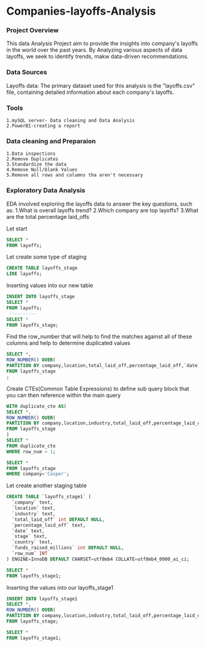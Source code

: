 # Companies-layoffs-Analysis

### Project Overview
 This data Analysis Project aim to provide the insights into company's layoffs in the world over the past years. By Analyzing various aspects of data layoffs, we seek to identify trends, makw data-driven recommendations.

 ### Data Sources
  Layoffs data: The primary dataset used for this analysis is the "layoffs.csv" file, containing detailed information about each company's layoffs.

  ### Tools
    1.mySQL server- Data cleaning and Data Analysis
    2.PowerBI-creating a report

   ### Data cleaning and Preparaion
    1.Data inspections
    2.Remove Duplicates
    3.Standardize the data
    4.Remove Null/blank Values
    5.Remove all rows and columns tha aren't necessary
    
### Exploratory Data Analysis
 EDA involved exploring the layoffs data to answer the key questions, such as:
   1.What is overall layoffs trend?
   2.Which company are top layoffs?
   3.What are the total percentage laid_offs


Let start 

```sql
SELECT *
FROM layoffs;
```
Let create some type of staging
```sql
CREATE TABLE layoffs_stage
LIKE layoffs;
```
Inserting values into our new table
```sql
INSERT INTO layoffs_stage
SELECT *
FROM layoffs;
 ----------
SELECT *
FROM layoffs_stage;
```
Find the row_number that will help to find the matches against all of these columns and help to determine duplicated values
```sql
SELECT *,
ROW_NUMBER() OVER(
PARTITION BY company,location,total_laid_off,percentage_laid_off,`date`) AS row_num
FROM layoffs_stage
;
```
Create CTEs(Common Table Expressions) to define sub query block that you can then reference within the main query
```sql
WITH duplicate_cte AS(
SELECT *,
ROW_NUMBER() OVER(
PARTITION BY company,location,industry,total_laid_off,percentage_laid_off,country,`date`) AS row_num
FROM layoffs_stage
)
SELECT *
FROM duplicate_cte
WHERE row_num > 1;
```
```sql
SELECT *
FROM layoffs_stage
WHERE company='Casper';
```
Let create another staging table
```sql
CREATE TABLE `layoffs_stage1` (
  `company` text,
  `location` text,
  `industry` text,
  `total_laid_off` int DEFAULT NULL,
  `percentage_laid_off` text,
  `date` text,
  `stage` text,
  `country` text,
  `funds_raised_millions` int DEFAULT NULL,
  `row_num` INT
) ENGINE=InnoDB DEFAULT CHARSET=utf8mb4 COLLATE=utf8mb4_0900_ai_ci;
```
```sql
SELECT *
FROM layoffs_stage1;
```
Inserting the values into our layoffs_stage1
```sql
INSERT INTO layoffs_stage1
SELECT *,
ROW_NUMBER() OVER(
PARTITION BY company,location,industry,total_laid_off,percentage_laid_off,country,`date`) AS row_num
FROM layoffs_stage;
```
```sql
SELECT *
FROM layoffs_stage1;


















   
